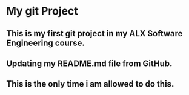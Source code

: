 # My git Project

## This is my first git project in my ALX Software Engineering course.

## Updating my README.md file from GitHub. 

## This is the only time i am allowed to do this.
